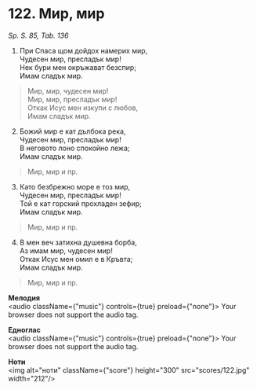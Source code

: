 # 122. Мир, мир

_Sp. S. 85, Tab. 136_

1. При Спаса щом дойдох намерих мир,  
Чудесен мир, пресладък мир!  
Нек бури мен окръжават безспир;  
Имам сладък мир.  

> Мир, мир, чудесен мир!  
> Мир, мир, пресладък мир!  
> Откак Исус мен изкупи с любов,  
> Имам сладък мир.  

2. Божий мир е кат дълбока река,  
Чудесен мир, пресладък мир!  
В неговото лоно спокойно лежа;  
Имам сладък мир.  

> Мир, мир и пр.  

3. Като безбрежно море е тоз мир,  
Чудесен мир, пресладък мир!  
Той е кат горский прохладен зефир;  
Имам сладък мир.  

> Мир, мир и пр.  

4. В мен веч затихна душевна борба,  
Аз имам мир, чудесен мир!  
Откак Исус мен омил е в Кръвта;  
Имам сладък мир.  

> Мир, мир и пр.

**Мелодия**  
<audio className={"music"} controls={true} preload={"none"}>
    <source src="mp3/122.mp3" type="audio/mpeg"/>
    Your browser does not support the audio tag.
</audio>

**Едноглас**  
<audio className={"music"} controls={true} preload={"none"}>
    <source src="transp/122.mp3" type="audio/mpeg"/>
    Your browser does not support the audio tag.
</audio>

**Ноти**  
<img alt="ноти" className={"score"} height="300" src="scores/122.jpg" width="212"/>

